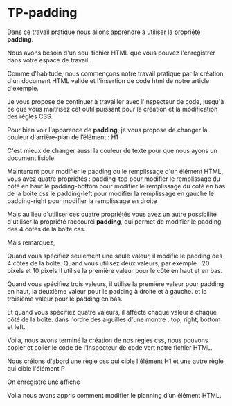 # TP-padding

Dans ce travail pratique nous allons apprendre à utiliser la propriété **padding**.

Nous avons besoin d'un seul fichier HTML que vous pouvez l'enregistrer dans votre espace de travail.

Comme d'habitude, nous commençons notre travail pratique par la création d'un document HTML valide et l'insertion de code html de notre article d'exemple.

Je vous propose de continuer à travailler avec l'inspecteur de code, jusqu'à ce que vous maîtrisez cet outil puissant pour la création et la modification des règles CSS.

Pour bien voir l'apparence de **padding**, je vous propose de changer 
la couleur d'arrière-plan de l’élément : H1

C'est mieux de changer aussi la couleur de texte pour que nous ayons un document lisible.

Maintenant pour modifier le padding ou le remplissage d'un élément HTML, vous avez quatre propriétés :
padding-top pour modifier le remplissage du côté en haut
le padding-bottom pour modifier le remplissage du coté en bas de la boite css
le padding-left pour modifier la remplissage en gauche 
le padding-right pour modifier la remplissage  en droite

Mais au lieu d'utiliser ces quatre propriétés vous avez un autre possibilité d'utiliser la propriété raccourci  **padding**, qui permet de modifier le padding des 4 côtés de la boîte css. 

Mais remarquez, 

Quand vous spécifiez seulement une seule valeur, il modifie le padding des 4 côtés de la boîte.
Quand vous utilisez deux valeurs, par exemple : 20 pixels et 10 pixels
Il utilise la première valeur pour le côté en haut et en bas.

Quand vous spécifiez trois valeurs, 
il utilise la première valeur pour padding en haut,
la deuxième valeur pour le padding à droite et à gauche.
et la troisième valeur pour le padding en bas.

Et quand vous spécifiez quatre valeurs, il affecte chaque valeur à chaque côté de la boîte.
dans l'ordre des aiguilles d'une montre : top, right, bottom et left.

Voilà, nous avons terminé la création de nos règles css, nous pouvons copier et coller le code de l'Inspecteur de code vert notre fichier HTML. 

Nous créions d'abord une règle css qui cible l'élément H1 et une autre règle qui cible l'élément P 

On enregistre une affiche

Voilà nous avons appris comment modifier le planning d’un élément HTML.




